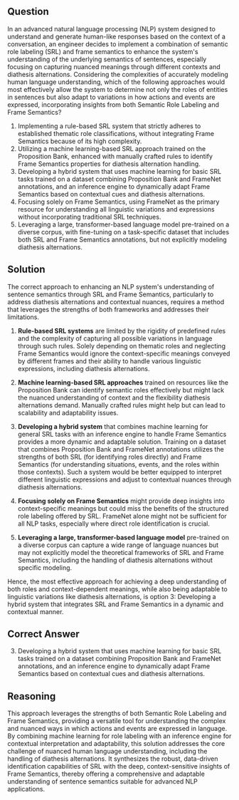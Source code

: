 ## Question

In an advanced natural language processing (NLP) system designed to understand and generate human-like responses based on the context of a conversation, an engineer decides to implement a combination of semantic role labeling (SRL) and frame semantics to enhance the system's understanding of the underlying semantics of sentences, especially focusing on capturing nuanced meanings through different contexts and diathesis alternations. Considering the complexities of accurately modeling human language understanding, which of the following approaches would most effectively allow the system to determine not only the roles of entities in sentences but also adapt to variations in how actions and events are expressed, incorporating insights from both Semantic Role Labeling and Frame Semantics?

1. Implementing a rule-based SRL system that strictly adheres to established thematic role classifications, without integrating Frame Semantics because of its high complexity.
2. Utilizing a machine learning-based SRL approach trained on the Proposition Bank, enhanced with manually crafted rules to identify Frame Semantics properties for diathesis alternation handling.
3. Developing a hybrid system that uses machine learning for basic SRL tasks trained on a dataset combining Proposition Bank and FrameNet annotations, and an inference engine to dynamically adapt Frame Semantics based on contextual cues and diathesis alternations.
4. Focusing solely on Frame Semantics, using FrameNet as the primary resource for understanding all linguistic variations and expressions without incorporating traditional SRL techniques.
5. Leveraging a large, transformer-based language model pre-trained on a diverse corpus, with fine-tuning on a task-specific dataset that includes both SRL and Frame Semantics annotations, but not explicitly modeling diathesis alternations.

## Solution

The correct approach to enhancing an NLP system's understanding of sentence semantics through SRL and Frame Semantics, particularly to address diathesis alternations and contextual nuances, requires a method that leverages the strengths of both frameworks and addresses their limitations.

1. **Rule-based SRL systems** are limited by the rigidity of predefined rules and the complexity of capturing all possible variations in language through such rules. Solely depending on thematic roles and neglecting Frame Semantics would ignore the context-specific meanings conveyed by different frames and their ability to handle various linguistic expressions, including diathesis alternations.

2. **Machine learning-based SRL approaches** trained on resources like the Proposition Bank can identify semantic roles effectively but might lack the nuanced understanding of context and the flexibility diathesis alternations demand. Manually crafted rules might help but can lead to scalability and adaptability issues.

3. **Developing a hybrid system** that combines machine learning for general SRL tasks with an inference engine to handle Frame Semantics provides a more dynamic and adaptable solution. Training on a dataset that combines Proposition Bank and FrameNet annotations utilizes the strengths of both SRL (for identifying roles directly) and Frame Semantics (for understanding situations, events, and the roles within those contexts). Such a system would be better equipped to interpret different linguistic expressions and adjust to contextual nuances through diathesis alternations.

4. **Focusing solely on Frame Semantics** might provide deep insights into context-specific meanings but could miss the benefits of the structured role labeling offered by SRL. FrameNet alone might not be sufficient for all NLP tasks, especially where direct role identification is crucial.

5. **Leveraging a large, transformer-based language model** pre-trained on a diverse corpus can capture a wide range of language nuances but may not explicitly model the theoretical frameworks of SRL and Frame Semantics, including the handling of diathesis alternations without specific modeling.

Hence, the most effective approach for achieving a deep understanding of both roles and context-dependent meanings, while also being adaptable to linguistic variations like diathesis alternations, is option 3: Developing a hybrid system that integrates SRL and Frame Semantics in a dynamic and contextual manner.

## Correct Answer

3. Developing a hybrid system that uses machine learning for basic SRL tasks trained on a dataset combining Proposition Bank and FrameNet annotations, and an inference engine to dynamically adapt Frame Semantics based on contextual cues and diathesis alternations.

## Reasoning

This approach leverages the strengths of both Semantic Role Labeling and Frame Semantics, providing a versatile tool for understanding the complex and nuanced ways in which actions and events are expressed in language. By combining machine learning for role labeling with an inference engine for contextual interpretation and adaptability, this solution addresses the core challenge of nuanced human language understanding, including the handling of diathesis alternations. It synthesizes the robust, data-driven identification capabilities of SRL with the deep, context-sensitive insights of Frame Semantics, thereby offering a comprehensive and adaptable understanding of sentence semantics suitable for advanced NLP applications.